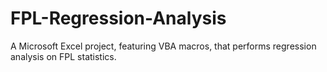 # FPL-Regression-Analysis
A Microsoft Excel project, featuring VBA macros, that performs regression analysis on FPL statistics.
